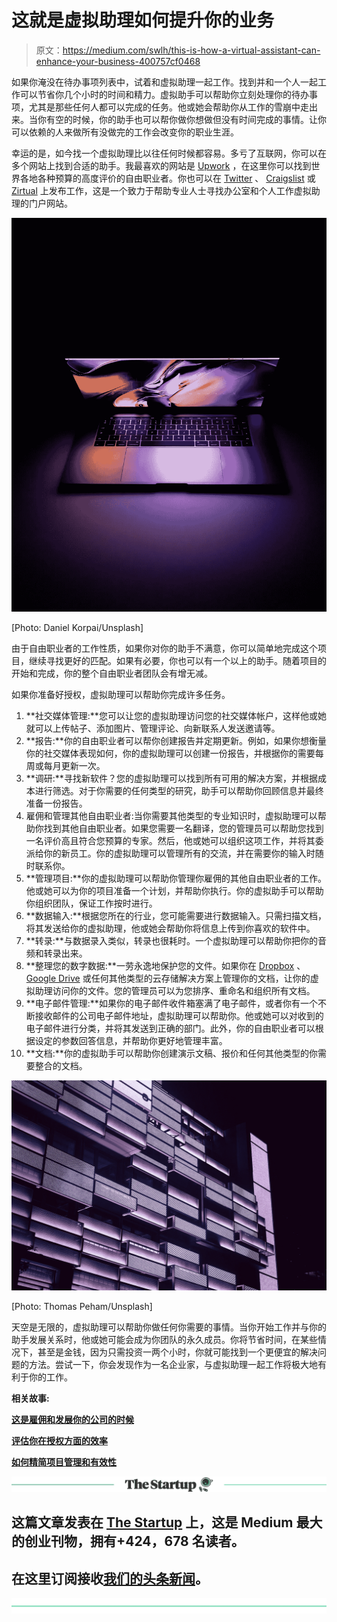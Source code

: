 # 这就是虚拟助理如何提升你的业务

> 原文：<https://medium.com/swlh/this-is-how-a-virtual-assistant-can-enhance-your-business-400757cf0468>

如果你淹没在待办事项列表中，试着和虚拟助理一起工作。找到并和一个人一起工作可以节省你几个小时的时间和精力。虚拟助手可以帮助你立刻处理你的待办事项，尤其是那些任何人都可以完成的任务。他或她会帮助你从工作的雪崩中走出来。当你有空的时候，你的助手也可以帮你做你想做但没有时间完成的事情。让你可以依赖的人来做所有没做完的工作会改变你的职业生涯。

幸运的是，如今找一个虚拟助理比以往任何时候都容易。多亏了互联网，你可以在多个网站上找到合适的助手。我最喜欢的网站是 [Upwork](http://www.upwork.com) ，在这里你可以找到世界各地各种预算的高度评价的自由职业者。你也可以在 [Twitter](http://www.twitter.com) 、 [Craigslist](http://www.craigslist.org/) 或 [Zirtual](http://www.zirtual.com) 上发布工作，这是一个致力于帮助专业人士寻找办公室和个人工作虚拟助理的门户网站。

![](img/04ed7f9a8e7cd332d2ec51e954059f8e.png)

[Photo: Daniel Korpai/Unsplash]

由于自由职业者的工作性质，如果你对你的助手不满意，你可以简单地完成这个项目，继续寻找更好的匹配。如果有必要，你也可以有一个以上的助手。随着项目的开始和完成，你的整个自由职业者团队会有增无减。

如果你准备好授权，虚拟助理可以帮助你完成许多任务。

1.  **社交媒体管理:**您可以让您的虚拟助理访问您的社交媒体帐户，这样他或她就可以上传帖子、添加图片、管理评论、向新联系人发送邀请等。
2.  **报告:**你的自由职业者可以帮你创建报告并定期更新。例如，如果你想衡量你的社交媒体表现如何，你的虚拟助理可以创建一份报告，并根据你的需要每周或每月更新一次。
3.  **调研:**寻找新软件？您的虚拟助理可以找到所有可用的解决方案，并根据成本进行筛选。对于你需要的任何类型的研究，助手可以帮助你回顾信息并最终准备一份报告。
4.  雇佣和管理其他自由职业者:当你需要其他类型的专业知识时，虚拟助理可以帮助你找到其他自由职业者。如果您需要一名翻译，您的管理员可以帮助您找到一名评价高且符合您预算的专家。然后，他或她可以组织这项工作，并将其委派给你的新员工。你的虚拟助理可以管理所有的交流，并在需要你的输入时随时联系你。
5.  **管理项目:**你的虚拟助理可以帮助你管理你雇佣的其他自由职业者的工作。他或她可以为你的项目准备一个计划，并帮助你执行。你的虚拟助手可以帮助你组织团队，保证工作按时进行。
6.  **数据输入:**根据您所在的行业，您可能需要进行数据输入。只需扫描文档，将其发送给你的虚拟助理，他或她会帮助你将信息上传到你喜欢的软件中。
7.  **转录:**与数据录入类似，转录也很耗时。一个虚拟助理可以帮助你把你的音频和转录出来。
8.  **整理您的数字数据:**一劳永逸地保护您的文件。如果你在 [Dropbox](http://www.dropbox.com) 、 [Google Drive](https://www.google.com/drive/) 或任何其他类型的云存储解决方案上管理你的文档，让你的虚拟助理访问你的文件。您的管理员可以为您排序、重命名和组织所有文档。
9.  **电子邮件管理:**如果你的电子邮件收件箱塞满了电子邮件，或者你有一个不断接收邮件的公司电子邮件地址，虚拟助理可以帮助你。他或她可以对收到的电子邮件进行分类，并将其发送到正确的部门。此外，你的自由职业者可以根据设定的参数回答信息，并帮助你更好地管理丰富。
10.  **文档:**你的虚拟助手可以帮助你创建演示文稿、报价和任何其他类型的你需要整合的文档。

![](img/9b46f74d1e1cea1dfb48be0a42b23c46.png)

[Photo: Thomas Peham/Unsplash]

天空是无限的，虚拟助理可以帮助你做任何你需要的事情。当你开始工作并与你的助手发展关系时，他或她可能会成为你团队的永久成员。你将节省时间，在某些情况下，甚至是金钱，因为只需投资一两个小时，你就可能找到一个更便宜的解决问题的方法。尝试一下，你会发现作为一名企业家，与虚拟助理一起工作将极大地有利于你的工作。

**相关故事:**

[**这是雇佣和发展你的公司的时候**](/swlh/this-is-the-time-to-hire-and-grow-your-company-e5ce2eb58324)

[**评估你在授权方面的效率**](/swlh/assess-how-effective-you-are-at-delegating-a910f262af25)

[**如何精简项目管理和有效性**](/swlh/how-to-streamline-project-management-and-effectiveness-e4eb93076b53)

[![](img/308a8d84fb9b2fab43d66c117fcc4bb4.png)](https://medium.com/swlh)

## 这篇文章发表在 [The Startup](https://medium.com/swlh) 上，这是 Medium 最大的创业刊物，拥有+424，678 名读者。

## 在这里订阅接收[我们的头条新闻](https://growthsupply.com/the-startup-newsletter/)。

[![](img/b0164736ea17a63403e660de5dedf91a.png)](https://medium.com/swlh)